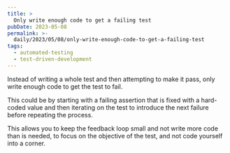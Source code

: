 ```yaml
---
title: >
  Only write enough code to get a failing test
pubDate: 2023-05-08
permalink: >-
  daily/2023/05/08/only-write-enough-code-to-get-a-failing-test
tags:
  - automated-testing
  - test-driven-development
---
```


Instead of writing a whole test and then attempting to make it pass, only write enough code to get the test to fail.

This could be by starting with a failing assertion that is fixed with a hard-coded value and then iterating on the test to introduce the next failure before repeating the process.

This allows you to keep the feedback loop small and not write more code than is needed, to focus on the objective of the test, and not code yourself into a corner.
